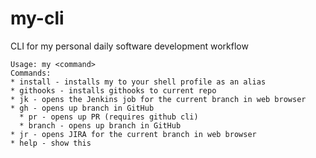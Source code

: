 # my-cli

CLI for my personal daily software development workflow

```
Usage: my <command>
Commands:
* install - installs my to your shell profile as an alias
* githooks - installs githooks to current repo
* jk - opens the Jenkins job for the current branch in web browser
* gh - opens up branch in GitHub
  * pr - opens up PR (requires github cli)
  * branch - opens up branch in GitHub
* jr - opens JIRA for the current branch in web browser
* help - show this
```

